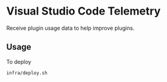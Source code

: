 
# Visual Studio Code Telemetry

Receive plugin usage data to help improve plugins.

## Usage

To deploy

```sh
infra/deploy.sh
```
